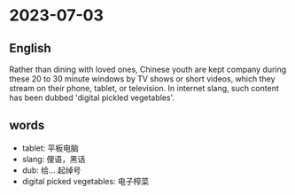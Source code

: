 # 2023-07-03

## English
Rather than dining with loved ones,
Chinese youth are kept company during
these 20 to 30 minute windows by TV
shows or short videos, which they stream
on their phone, tablet, or television.
In internet slang, such content has been
dubbed 'digital pickled vegetables'.

## words
* tablet: 平板电脑
* slang: 俚语，黑话
* dub: 给... 起绰号
* digital picked vegetables: 电子榨菜
